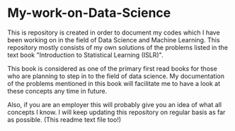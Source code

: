 # My-work-on-Data-Science

This is repository is created in order to document my codes which I have been working on in the field of Data Science and Machine Learning. This repository mostly consists of my own solutions of the problems listed in the text book "Introduction to Statistical Learning (ISLR)".

This book is considered as one of the primary first read books for those who are planning to step in to the field of data science. My documentation of the problems mentioned in this book will facilitate me to have a look at these concepts any time in future.

Also, if you are an employer this will probably give you an idea of what all concepts I know. I will keep updating this repository on regular basis as far as possible. (This readme text file too!)
